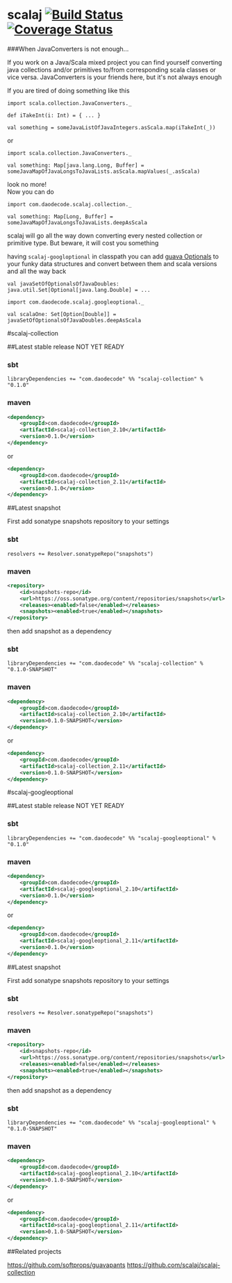 scalaj [![Build Status](https://travis-ci.org/jozic/scalaj.svg?branch=master)](https://travis-ci.org/jozic/scalaj) [![Coverage Status](https://coveralls.io/repos/jozic/scalaj/badge.svg)](https://coveralls.io/r/jozic/scalaj)
=================

###When JavaConverters is not enough...

If you work on a Java/Scala mixed project you can find yourself converting
java collections and/or primitives to/from corresponding scala classes or vice versa.
JavaConverters is your friends here, but it's not always enough

If you are tired of doing something like this

```
import scala.collection.JavaConverters._

def iTakeInt(i: Int) = { ... }

val something = someJavaListOfJavaIntegers.asScala.map(iTakeInt(_))
```

or

```
import scala.collection.JavaConverters._

val something: Map[java.lang.Long, Buffer] = someJavaMapOfJavaLongsToJavaLists.asScala.mapValues(_.asScala)

```

look no more!  
Now you can do

```
import com.daodecode.scalaj.collection._

val something: Map[Long, Buffer] = someJavaMapOfJavaLongsToJavaLists.deepAsScala

```

scalaj will go all the way down converting every nested collection or primitive type.
But beware, it will cost you something

having `scalaj-googloptional` in classpath you can add [guava Optionals](http://guava) to your
funky data structures and convert between them and scala versions and all the way back

```
val javaSetOfOptionalsOfJavaDoubles: java.util.Set[Optional[java.lang.Double] = ...

import com.daodecode.scalaj.googleoptional._

val scalaOne: Set[Option[Double]] = javaSetOfOptionalsOfJavaDoubles.deepAsScala
```


#scalaj-collection


##Latest stable release  NOT YET READY 

### sbt
```
libraryDependencies += "com.daodecode" %% "scalaj-collection" % "0.1.0"
```
### maven
``` xml
<dependency>
    <groupId>com.daodecode</groupId>
    <artifactId>scalaj-collection_2.10</artifactId>
    <version>0.1.0</version>
</dependency>
```
or
``` xml
<dependency>
    <groupId>com.daodecode</groupId>
    <artifactId>scalaj-collection_2.11</artifactId>
    <version>0.1.0</version>
</dependency>
```

##Latest snapshot

First add sonatype snapshots repository to your settings

### sbt

`resolvers += Resolver.sonatypeRepo("snapshots")`

### maven

``` xml
<repository>
    <id>snapshots-repo</id>
    <url>https://oss.sonatype.org/content/repositories/snapshots</url>
    <releases><enabled>false</enabled></releases>
    <snapshots><enabled>true</enabled></snapshots>
</repository>
```

then add snapshot as a dependency

### sbt
```
libraryDependencies += "com.daodecode" %% "scalaj-collection" % "0.1.0-SNAPSHOT"
```
### maven
``` xml
<dependency>
    <groupId>com.daodecode</groupId>
    <artifactId>scalaj-collection_2.10</artifactId>
    <version>0.1.0-SNAPSHOT</version>
</dependency>
```
or
``` xml
<dependency>
    <groupId>com.daodecode</groupId>
    <artifactId>scalaj-collection_2.11</artifactId>
    <version>0.1.0-SNAPSHOT</version>
</dependency>
```


#scalaj-googleoptional

##Latest stable release NOT YET READY

### sbt
```
libraryDependencies += "com.daodecode" %% "scalaj-googleoptional" % "0.1.0"
```
### maven
``` xml
<dependency>
    <groupId>com.daodecode</groupId>
    <artifactId>scalaj-googleoptional_2.10</artifactId>
    <version>0.1.0</version>
</dependency>
```
or
``` xml
<dependency>
    <groupId>com.daodecode</groupId>
    <artifactId>scalaj-googleoptional_2.11</artifactId>
    <version>0.1.0</version>
</dependency>
```

##Latest snapshot

First add sonatype snapshots repository to your settings

### sbt

`resolvers += Resolver.sonatypeRepo("snapshots")`

### maven

``` xml
<repository>
    <id>snapshots-repo</id>
    <url>https://oss.sonatype.org/content/repositories/snapshots</url>
    <releases><enabled>false</enabled></releases>
    <snapshots><enabled>true</enabled></snapshots>
</repository>
```

then add snapshot as a dependency

### sbt
```
libraryDependencies += "com.daodecode" %% "scalaj-googleoptional" % "0.1.0-SNAPSHOT"
```
### maven
``` xml
<dependency>
    <groupId>com.daodecode</groupId>
    <artifactId>scalaj-googleoptional_2.10</artifactId>
    <version>0.1.0-SNAPSHOT</version>
</dependency>
```
or
``` xml
<dependency>
    <groupId>com.daodecode</groupId>
    <artifactId>scalaj-googleoptional_2.11</artifactId>
    <version>0.1.0-SNAPSHOT</version>
</dependency>
```


##Related projects

https://github.com/softprops/guavapants
https://github.com/scalaj/scalaj-collection

